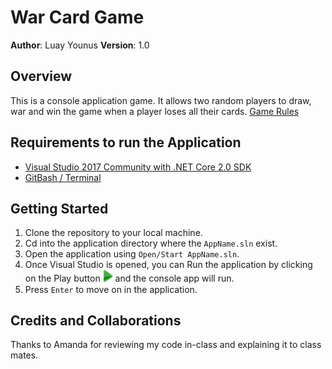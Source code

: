 # War Card Game

**Author**: Luay Younus
**Version**: 1.0

## Overview
This is a console application game. It allows two random players to draw, war and win the game when a player loses all their cards.
[Game Rules]("https://www.wikiwand.com/en/War_(card_game)")

## Requirements to run the Application
- [Visual Studio 2017 Community with .NET Core 2.0 SDK](https://www.microsoft.com/net/core#windowscmd)
- [GitBash / Terminal](https://git-scm.com/downloads)

## Getting Started
1. Clone the repository to your local machine.
2. Cd into the application directory where the `AppName.sln` exist.
3. Open the application using `Open/Start AppName.sln`.
4. Once Visual Studio is opened, you can Run the application by clicking on the Play button <img src="https://github.com/luayyounus/Lab02-Unit-Testing/blob/Lab02-Luay/WarCardGame/play-button.jpg" width="16"> and the console app will run.
5. Press `Enter` to move on in the application.

## Credits and Collaborations
Thanks to Amanda for reviewing my code in-class and explaining it to class mates.
